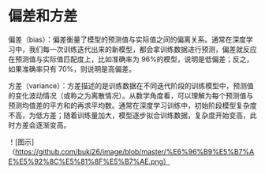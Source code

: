 # 偏差和方差

偏差（bias）：偏差衡量了模型的预测值与实际值之间的偏离关系。通常在深度学习中，我们每一次训练迭代出来的新模型，都会拿训练数据进行预测，偏差就反应在预测值与实际值匹配度上，比如准确率为 96%的模型，说明是低偏差；反之，如果准确率只有 70%，则说明是高偏差。

方差（variance）：方差描述的是训练数据在不同迭代阶段的训练模型中，预测值的变化波动情况（或称之为离散情况）。从数学角度看，可以理解为每个预测值与预测均值差的平方和的再求平均数。通常在深度学习训练中，初始阶段模型复杂度不高，为低方差；随着训练量加大，模型逐步拟合训练数据，复杂度开始变高，此时方差会逐渐变高。

！[图示]（https://github.com/buki26/image/blob/master/%E6%96%B9%E5%B7%AE%E5%92%8C%E5%81%8F%E5%B7%AE.png）
